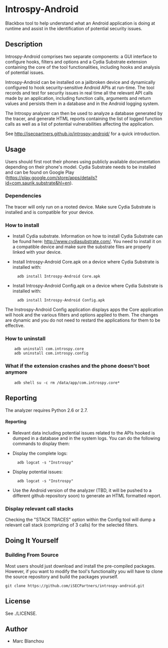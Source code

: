 Introspy-Android
========

Blackbox tool to help understand what an Android application is doing at runtime
and assist in the identification of potential security issues.


Description
-----------

Introspy-Android comprises two separate components: a GUI interface to configure 
hooks, filters and options and a Cydia Substrate extension containing the core of 
the tool functionalities, including hooks and analysis of potential issues.

Introspy-Android can be installed on a jailbroken device and dynamically
configured to hook security-sensitive Android APIs at run-time. The tool records
and test for security issues in real time all the relevant API calls made by an 
application, including function calls, arguments and return values and persists 
them in a database and in the Android logging system.

The Introspy analyzer can then be used to analyze a database generated by the
tracer, and generate HTML reports containing the list of logged function calls
as well as a list of potential vulnerabilities affecting the application.

See http://isecpartners.github.io/introspy-android/ for a quick introduction.

Usage
---------------

Users should first root their phones using publicly available documentation
depending on their phone's model. Cydia Substrate needs to be installed and can be 
found on Google Play (https://play.google.com/store/apps/details?id=com.saurik.substrate&hl=en).

### Dependencies

The tracer will only run on a rooted device. Make sure Cydia Substrate is installed and is compatible for your device.

### How to install

* Install Cydia substrate. Information on how to install Cydia Substrate can be found here: http://www.cydiasubstrate.com/. You need to install it on a compatible device and make sure the substrate files are properly linked with your device.

* Install Introspy-Android Core.apk on a device where Cydia Substrate is installed with:

        adb install Introspy-Android Core.apk

* Install Introspy-Android Config.apk on a device where Cydia Substrate is installed with:

        adb install Introspy-Android Config.apk

The Instrospy-Android Config application displays apps the Core application will hook and the
various filters and options applied to them. The changes are dynamic and you do not need to 
restard the applications for them to be effective.

### How to uninstall

        adb uninstall com.introspy.core
        adb uninstall com.introspy.config

### What if the extension crashes and the phone doesn't boot anymore

        adb shell su -c rm /data/app/com.introspy.core*

Reporting
-----------------

The analyzer requires Python 2.6 or 2.7.

#### Reporting

* Relevant data including potential issues related to the APIs hooked is dumped in
a database and in the system logs. You can do the following commands to display them:

* Display the complete logs:

        adb logcat -s "Instrospy"
        
* Display potential issues:

        adb logcat -s "Instrospy"
        
* Use the Android version of the analyzer (TBD, it will be pushed to a different 
github repository soon) to generate an HTML formatted report.

### Display relevant call stacks

Checking the "STACK TRACES" option within the Config tool will dump a relevant call 
stack (comprizing of 3 calls) for the selected filters.

Doing It Yourself
-----------------

### Building From Source

Most users should just download and install the pre-compiled packages.
However, if you want to modify the tool's functionality you will have to
clone the source repository and build the packages yourself.

    git clone https://github.com/iSECPartners/introspy-android.git


License
-------

See ./LICENSE.

Author
-------

* Marc Blanchou
